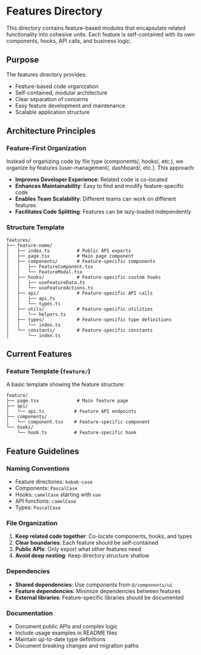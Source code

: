 # Features Directory

This directory contains feature-based modules that encapsulate related functionality into cohesive units. Each feature is self-contained with its own components, hooks, API calls, and business logic.

## Purpose

The features directory provides:

- Feature-based code organization
- Self-contained, modular architecture
- Clear separation of concerns
- Easy feature development and maintenance
- Scalable application structure

## Architecture Principles

### Feature-First Organization

Instead of organizing code by file type (components/, hooks/, etc.), we organize by features (user-management/, dashboard/, etc.). This approach:

- **Improves Developer Experience**: Related code is co-located
- **Enhances Maintainability**: Easy to find and modify feature-specific code
- **Enables Team Scalability**: Different teams can work on different features
- **Facilitates Code Splitting**: Features can be lazy-loaded independently

### Structure Template

```
features/
├── feature-name/
│   ├── index.ts          # Public API exports
│   ├── page.tsx          # Main page component
│   ├── components/       # Feature-specific components
│   │   ├── FeatureComponent.tsx
│   │   └── FeatureModal.tsx
│   ├── hooks/            # Feature-specific custom hooks
│   │   ├── useFeatureData.ts
│   │   └── useFeatureActions.ts
│   ├── api/              # Feature-specific API calls
│   │   ├── api.ts
│   │   └── types.ts
│   ├── utils/            # Feature-specific utilities
│   │   └── helpers.ts
│   ├── types/            # Feature-specific type definitions
│   │   └── index.ts
│   └── constants/        # Feature-specific constants
│       └── index.ts
```

## Current Features

### Feature Template (`feature/`)

A basic template showing the feature structure:

```
feature/
├── page.tsx              # Main feature page
├── api/
│   └── api.ts           # Feature API endpoints
├── components/
│   └── component.tsx    # Feature-specific component
└── hooks/
    └── hook.ts          # Feature-specific hook
```

## Feature Guidelines

### Naming Conventions

- Feature directories: `kebab-case`
- Components: `PascalCase`
- Hooks: `camelCase` starting with `use`
- API functions: `camelCase`
- Types: `PascalCase`

### File Organization

1. **Keep related code together**: Co-locate components, hooks, and types
2. **Clear boundaries**: Each feature should be self-contained
3. **Public APIs**: Only export what other features need
4. **Avoid deep nesting**: Keep directory structure shallow

### Dependencies

- **Shared dependencies**: Use components from `@/components/ui`
- **Feature dependencies**: Minimize dependencies between features
- **External libraries**: Feature-specific libraries should be documented

### Documentation

- Document public APIs and complex logic
- Include usage examples in README files
- Maintain up-to-date type definitions
- Document breaking changes and migration paths
